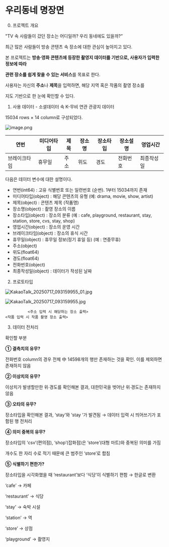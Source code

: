 # 우리동네 명장면

0. 프로젝트 개요

"TV 속 사람들이 갔던 장소는 어디일까? 우리 동네에도 있을까?”

최근 많은 사람들이 방송 콘텐츠 속 장소에 대한 관심이 높아지고 있다. 

본 프로젝트는 **방송∙영화 콘텐츠에 등장한 촬영지 데이터를 기반으로, 사용자가 입력한 정보에 따라** 

**관련 장소를 쉽게 찾을 수 있는 서비스**를 목표로 한다.

사용자는 자신의 **주소**나 **제목**을 입력하면, 해당 지역 혹은 작품의 촬영 장소를 

지도 기반으로 한 눈에 확인할 수 있다.


1. 사용 데이터 - 소셜데이터 속 K-무비 연관 관광지 데이터

15034 rows × 14 column로 구성되었다.

![image.png](attachment:73f617ec-7bc3-4add-860e-84efbdb4322d:image.png)

| 연번 | 미디어타입 | 제목 | 장소명 | 장소타입 | 장소설명 | 영업시간 |
| --- | --- | --- | --- | --- | --- | --- |
| 브레이크타임 | 휴무일 | 주소 | 위도 | 경도 | 전화번호 | 최종작성일 |

다음은 데이터 변수에 대한 설명이다.

- 연번(int64) : 고유 식별번호 또는 일련번호 (순번). 1부터 15034까지 존재
- 미디어타입(object) :  해당 콘텐츠의 유형 (예: drama, movie, show, artist)
- 제목(object) : 콘텐츠 제목 (작품명)
- 장소명(object) : 촬영 장소의 이름
- 장소타입(object) : 장소의 분류 (예 : cafe, playground, restaurant, stay, station, store, cvs, stay, shop)
- 영업시간(object) : 장소의 운영 시간
- 브레이크타임(object) : 장소의 휴식 시간
- 휴무일(object) : 휴무일 정보(정기 휴일 등) (예 : 연중무휴)
- 주소(object)
- 위도(float64)
- 경도(float64)
- 전화번호(object)
- 최종작성일(object) : 데이터가 작성된 날짜
  

 2. 프로토타입

![KakaoTalk_20250717_093159955_01.jpg](attachment:3abdf6c9-512c-4e29-9d80-93a9fe20db39:KakaoTalk_20250717_093159955_01.jpg)

![KakaoTalk_20250717_093159955.jpg](attachment:9191bf1b-cd09-4e7c-8421-613191dd541a:KakaoTalk_20250717_093159955.jpg)

              <주소 입력 시 해당하는 장소 출력>                                     <작품 입력 시 작품 촬영 장소 출력>
              

3. 데이터 전처리

확인할 부분

**① 결측치의 유무?**

전화번호 column의 경우 전체 中 14598개의 행만 존재하는 것을 확인. 이를 제외하면 존재하지 않음

**② 이상치의 유무?**

이상치가 발생할만한 위∙경도를 확인해본 결과, 대한민국을 벗어난 위∙경도는 존재하지 않음

**③ 오타의 유무?**

장소타입을 확인해본 결과, ‘stay’와 ‘stay ‘가 발견됨 → 데이터 입력 시 띄어쓰기가 포함된 행 전처리

**④ 의미 중복의 유무?**

장소타입의 ‘csv’(편의점), ‘shop’(잡화점)은 ‘store’(대형 마트)와 중복된 의미를 가짐

개수도 한 자리 수로 적기 때문에 큰 범주인 ‘store’로 합침 

**⑤ 식별하기 편한가?**

장소타입을 시각화했을 때 ‘restaurant’보다 ‘식당’이 식별하기 편함 → 한글로 변환

‘cafe’ → 카페

‘restaurant’ → 식당

‘stay’ → 숙박 시설

‘station’ → 역

‘store’ → 상점

‘playground’ → 촬영지
